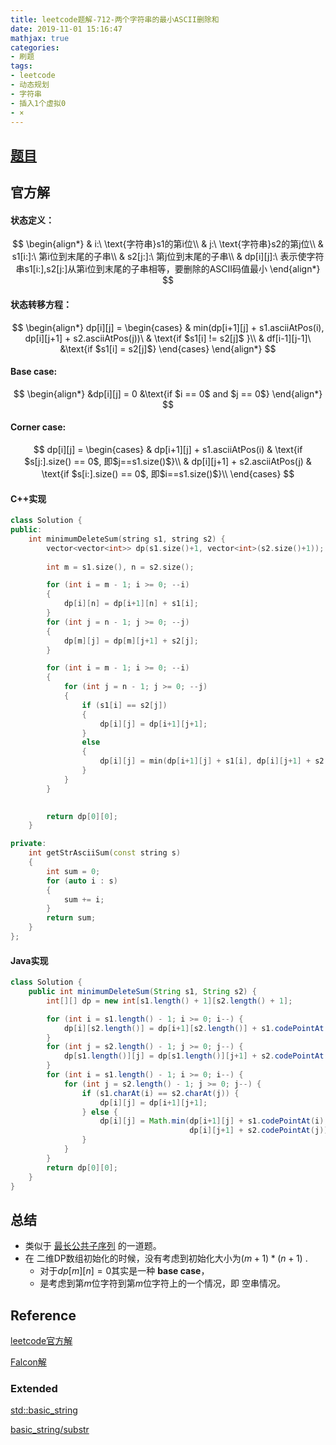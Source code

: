 ```yaml
---
title: leetcode题解-712-两个字符串的最小ASCII删除和
date: 2019-11-01 15:16:47
mathjax: true
categories:
- 刷题
tags: 
- leetcode
- 动态规划
- 字符串
- 插入1个虚拟0
- ×
---
```




## [题目](https://leetcode-cn.com/problems/minimum-ascii-delete-sum-for-two-strings/)



## 官方解

#### 状态定义：

$$
\begin{align*}
& i:\ \text{字符串}s1的第i位\\
& j:\ \text{字符串}s2的第j位\\
& s1[i:]:\ 第i位到末尾的子串\\
& s2[j:]:\ 第j位到末尾的子串\\
& dp[i][j]:\ 表示使字符串s1[i:],s2[j:]从第i位到末尾的子串相等，要删除的ASCII码值最小 
\end{align*}
$$



#### 状态转移方程：

$$
\begin{align*}
dp[i][j] = \begin{cases} & min(dp[i+1][j] + s1.asciiAtPos(i), dp[i][j+1] + s2.asciiAtPos(j))\ & \text{if $s1[i] != s2[j]$ }\\
& df[i-1][j-1]\ &\text{if $s1[i] = s2[j]$} \end{cases}
\end{align*}
$$



#### Base case:

$$
\begin{align*}
&dp[i][j] = 0  &\text{if $i == 0$ and $j == 0$} 
\end{align*}
$$



#### Corner case:

$$
dp[i][j] = 
\begin{cases}
& dp[i+1][j] + s1.asciiAtPos(i) & \text{if $s[j:].size() == 0$, 即$j==s1.size()$}\\
& dp[i][j+1] + s2.asciiAtPos(j) & \text{if $s[i:].size() == 0$, 即$i==s1.size()$}\\
\end{cases}
$$





#### C++实现

```C++
class Solution {
public:
    int minimumDeleteSum(string s1, string s2) {
        vector<vector<int>> dp(s1.size()+1, vector<int>(s2.size()+1));
        
        int m = s1.size(), n = s2.size();

        for (int i = m - 1; i >= 0; --i)
        {
            dp[i][n] = dp[i+1][n] + s1[i];
        }
        for (int j = n - 1; j >= 0; --j)
        {
            dp[m][j] = dp[m][j+1] + s2[j];
        }

        for (int i = m - 1; i >= 0; --i)
        {
            for (int j = n - 1; j >= 0; --j)
            {
                if (s1[i] == s2[j])
                {
                    dp[i][j] = dp[i+1][j+1];
                }
                else
                {
                    dp[i][j] = min(dp[i+1][j] + s1[i], dp[i][j+1] + s2[j]);
                }
            }
        }
        

        return dp[0][0];
    }

private:
    int getStrAsciiSum(const string s)
    {
        int sum = 0;
        for (auto i : s)
        {
            sum += i;
        }
        return sum;
    }
};
```



#### Java实现

```java
class Solution {
    public int minimumDeleteSum(String s1, String s2) {
        int[][] dp = new int[s1.length() + 1][s2.length() + 1];

        for (int i = s1.length() - 1; i >= 0; i--) {
            dp[i][s2.length()] = dp[i+1][s2.length()] + s1.codePointAt(i);
        }
        for (int j = s2.length() - 1; j >= 0; j--) {
            dp[s1.length()][j] = dp[s1.length()][j+1] + s2.codePointAt(j);
        }
        for (int i = s1.length() - 1; i >= 0; i--) {
            for (int j = s2.length() - 1; j >= 0; j--) {
                if (s1.charAt(i) == s2.charAt(j)) {
                    dp[i][j] = dp[i+1][j+1];
                } else {
                    dp[i][j] = Math.min(dp[i+1][j] + s1.codePointAt(i),
                                        dp[i][j+1] + s2.codePointAt(j));
                }
            }
        }
        return dp[0][0];
    }
}
```



## 总结

- 类似于 [最长公共子序列](https://leetcode-cn.com/problems/longest-common-subsequence) 的一道题。
- 在 二维DP数组初始化的时候，没有考虑到初始化大小为$(m+1)*(n+1)$ .
  - 对于$dp[m][n] = 0$其实是一种 **base case**，
  - 是考虑到第$m$位字符到第$m$位字符上的一个情况，即 空串情况。



## Reference

[leetcode官方解](https://leetcode-cn.com/problems/minimum-ascii-delete-sum-for-two-strings/solution/liang-ge-zi-fu-chuan-de-zui-xiao-asciishan-chu-he-/)

[Falcon解](https://leetcode-cn.com/problems/minimum-ascii-delete-sum-for-two-strings/solution/asciima-zui-da-de-zi-xu-lie-zui-chang-gong-tong-zi/)



### Extended

[std::basic_string](https://en.cppreference.com/w/cpp/string/basic_string)

[basic_string/substr](https://en.cppreference.com/w/cpp/string/basic_string/substr)